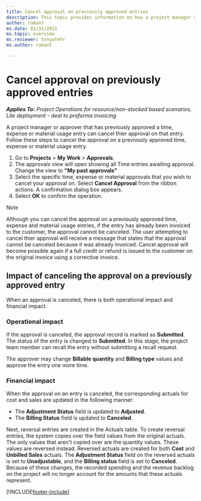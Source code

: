 ```yaml
---
title: Cancel approval on previously approved entries
description: This topic provides information on how a project manager can cancel approval on previously approved time, expense, material usage entries.
author: rumant
ms.date: 01/31/2021
ms.topic: overview
ms.reviewer: tonyafehr
ms.author: rumant

---
```



# Cancel approval on previously approved entries


_**Applies To:** Project Operations for resource/non-stocked based scenarios, Lite deployment - deal to proforma invoicing_

A project manager or approver that has previously approved a time, expense or material usage entry can cancel thier approval on that entry. Follow these steps to cancel the approval on a previously approved time, expense or material usage entry.

1. Go to **Projects** \> **My Work** \> **Approvals**.
2. The approvals view will open showing all Time entries awaiting approval. Change the view to **"My past approvals"** 
3. Select the specific time, expense or material approvals that you wish to cancel your approval on. Select **Cancel Approval** from the ribbon actions. A confirmation dialog box appears. 
4. Select **OK** to confirm the operation. 

> [!NOTE]
> Although you can cancel the approval on a previously approved time, expense and material usage entries, if the entry has already been invoiced to the customer, the approval cannot be canceled. The user attempting to cancel thier approval will receive a message that states that the approval cannot be canceled because it was already invoiced. Cancel approval will become possible again if a full credit or refund is issued to the customer on the original invoice using a corrective invoice.


## Impact of canceling the approval on a previously approved entry

When an approval is canceled, there is both operational impact and financial impact.

### Operational impact

If the approval is canceled, the approval record is marked as **Submitted**. The status of the entry is changed to  **Submitted**. In this stage, the project team member can recall the entry without submitting a recall request.

The approver may change **Billable quantity** and **Billing type** values and approve the entry one more time.

### Financial impact

When the approval on an entry is canceled, the corresponding actuals for cost and sales are updated in the following manner:

- The **Adjustment Status** field is updated to **Adjusted**.
- The **Billing Status** field is updated to **Canceled**.

Next, reversal entries are created in the Actuals table. To create reversal entries, the system copies over the field values from the original actuals. The only values that aren't copied over are the quantity values. These values are reversed instead. Reversed actuals are created for both **Cost** and **Unbilled Sales** actuals. The **Adjustment Status** field on the reversed actuals is set to **Unadjustable**, and the **Billing status** field is set to **Canceled**. Because of these changes, the recorded spending and the revenue backlog on the project will no longer account for the amounts that these actuals represent.


[!INCLUDE[footer-include](../includes/footer-banner.md)]
